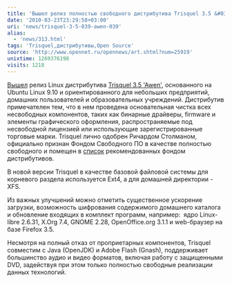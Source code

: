 ```yaml
---
title: 'Вышел релиз полностью свободного дистрибутива Trisquel 3.5 &#039;Awen&#039;'
date: '2010-03-23T23:29:58+03:00'
uri: 'news/trisquel-3-5-039-awen-039'
alias: 
  - 'news/313.html'
tags: 'Trisquel,дистрибутивы,Open Source'
source: 'http://www.opennet.ru/opennews/art.shtml?num=25919'
unixtime: 1269376198
visits: 1218
---
```

[Вышел](http://trisquel.info/en/trisquel-35-awen-release-announcement) релиз Linux дистрибутива [Trisquel 3.5 'Awen'](http://trisquel.info/en/), основанного на Ubuntu Linux 9.10 и ориентированного для небольших предприятий, домашних пользователей и образовательных учреждений. Дистрибутив примечателен тем, что в нем проведена основательная чистка всех несвободных компонентов, таких как бинарные драйверы, firmware и элементы графического оформления, распространяемые под несвободной лицензией или использующие зарегистрированные торговые марки. Trisquel лично одобрен Ричардом Столманом, официально признан Фондом Свободного ПО в качестве полностью свободного и помещен в [список](http://www.gnu.org/distros/free-distros.html) рекомендованных фондом дистрибутивов.

В новой версии Trisquel в качестве базовой файловой системы для корневого раздела используется Ext4, а для домашней директории - XFS.

Из важных улучшений можно отметить существенное ускорение загрузки, возможность шифрования содержимого домашнего каталога и обновление входящих в комплект программ, например:  ядро Linux-libre 2.6.31, X.Org 7.4, GNOME 2.28, OpenOffice.org 3.1.1 и web-браузер на базе Firefox 3.5.

Несмотря на полный отказ от проприетарных компонентов, Trisquel совместим с Java (OpenJDK) и Adobe Flash (Gnash), поддерживает большинство аудио и видео форматов, включая работу с защищенными DVD, задействуя при этом только полностью свободные реализации данных технологий.
